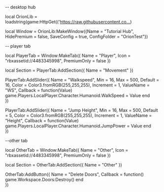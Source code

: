 
-- desktop hub

local OrionLib = loadstring(game:HttpGet(('https://raw.githubusercontent.co...​)

local Window = OrionLib:MakeWindow({Name = "Tutorial Hub", HidePremium = false, SaveConfig = true, ConfigFolder = "OrionTest"})


-- player tab

local PlayerTab = Window:MakeTab({
 Name = "Player",
 Icon = "rbxassetid://4483345998",
 PremiumOnly = false
})

local Section = PlayerTab:AddSection({
 Name = "Movement"
})

PlayerTab:AddSlider({
 Name = "Walkspeed",
 Min = 16,
 Max = 500,
 Default = 16,
 Color = Color3.fromRGB(255,255,255),
 Increment = 1,
 ValueName = "WS",
 Callback = function(Value)
  game.Players.LocalPlayer.Character.Humanoid.WalkSpeed = Value
 end    
})

PlayerTab:AddSlider({
 Name = "Jump Height",
 Min = 16,
 Max = 500,
 Default = 5,
 Color = Color3.fromRGB(255,255,255),
 Increment = 1,
 ValueName = "Height",
 Callback = function(Value)
  game.Players.LocalPlayer.Character.Humanoid.JumpPower = Value
 end    
})


--other tab

local OtherTab = Window:MakeTab({
 Name = "Other",
 Icon = "rbxassetid://4483345998",
 PremiumOnly = false
})

local Section = OtherTab:AddSection({
 Name = "Other"
})


OtherTab:AddButton({
 Name = "Delete Doors",
 Callback = function()
       game.Workspace.Doors:Destroy()
   end    
})

